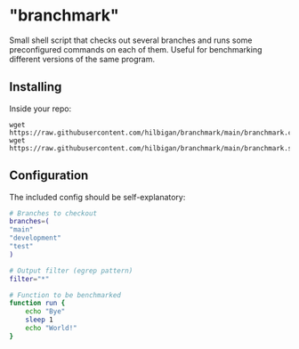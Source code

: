 # "branchmark"

Small shell script that checks out several branches and runs some preconfigured commands
on each of them.
Useful for benchmarking different versions of the same program.

## Installing

Inside your repo:

```
wget https://raw.githubusercontent.com/hilbigan/branchmark/main/branchmark.config
wget https://raw.githubusercontent.com/hilbigan/branchmark/main/branchmark.sh
```


## Configuration

The included config should be self-explanatory:

```sh
# Branches to checkout
branches=(
"main"
"development"
"test"
)

# Output filter (egrep pattern)
filter="*"

# Function to be benchmarked
function run {
    echo "Bye"
    sleep 1
    echo "World!"
}
```
